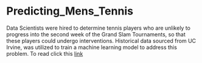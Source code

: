 # Predicting_Mens_Tennis
Data Scientists were hired to determine tennis players who are unlikely to progress into the second week of the Grand Slam Tournaments, so that these players could undergo interventions. Historical data sourced from UC Irvine, was utilized to train a machine learning model to address this problem.
To read click this [link](https://github.com/AlisonDanvers/blob/main/MLTennis.ipynb)
